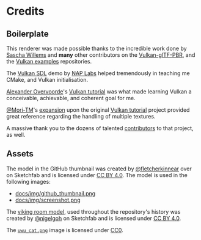 # Credits

## Boilerplate

This renderer was made possible thanks to the incredible work done by
[Sascha Willems](https://github.com/SaschaWillems) and **many** other 
contributors on the [Vulkan-glTF-PBR](https://github.com/SaschaWillems/Vulkan-glTF-PBR), 
and the [Vulkan examples](https://github.com/SaschaWillems/Vulkan) repositories.

The [Vulkan SDL](https://github.com/naivisoftware/vulkansdldemo) demo by 
[NAP Labs](https://github.com/naivisoftware) helped tremendously in
teaching me CMake, and Vulkan initialisation.

[Alexander Overvoorde](https://github.com/Overv)'s
[Vulkan tutorial](https://github.com/Overv/VulkanTutorial) was what made
learning Vulkan a conceivable, achievable, and coherent goal for me.

[@Mori-TM](https://github.com/Mori-TM)'s 
[expansion](https://github.com/Mori-TM/Vulkan-Tutorial-Advanced) upon the original 
[Vulkan tutorial](https://github.com/Overv/VulkanTutorial) project 
provided great reference regarding the handling of multiple textures.

A massive thank you to the dozens of talented
[contributors](https://github.com/Overv/VulkanTutorial/graphs/contributors) 
to that project, as well. 

## Assets

The model in the GitHub thumbnail was created by [@fletcherkinnear](https://sketchfab.com/fletcherkinnear)
over on Sketchfab and is licensed under [CC BY 4.0](LICENSE-CC-BY.md). The model is used in the following images: 

- [docs/img/github_thumbnail.png](docs/img/github_thumbnail.png)
- [docs/img/screenshot.png](docs/img/screenshot.png)

The [viking room model](https://sketchfab.com/3d-models/viking-room-a49f1b8e4f5c4ecf9e1fe7d81915ad38), 
used throughout the repository's history was created by [@nigelgoh](https://sketchfab.com/nigelgoh) 
on Sketchfab and is licensed under [CC BY 4.0](LICENSE-CC-BY.md).

The [`uwu_cat.png`](ass/textures/uwu_cat.png) image is licensed under [CC0](LICENSE-CC0.md).